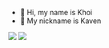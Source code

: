 - 👋 Hi, my name is Khoi
- 👀 My nickname is Kaven
<img src="https://64.media.tumblr.com/ad0ebf01e41a015c039de09eba75e0ca/tumblr_oz6ok0UkdK1w4t58uo1_540.gifv">
<img src="https://64.media.tumblr.com/c361bfc244d4a83bcf09d0718e1a6eb8/tumblr_p227y5Sr201w4t58uo1_540.gifv">
